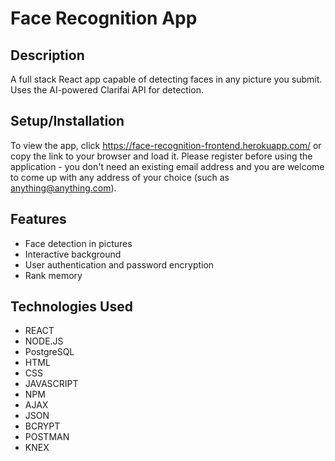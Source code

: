 # Face Recognition App
 

## Description
A full stack React app capable of detecting faces in any picture you submit. Uses the AI-powered Clarifai API for detection.  

## Setup/Installation
To view the app, click https://face-recognition-frontend.herokuapp.com/ or copy the link to your browser and load it. 
Please register before using the application - you don't need an existing email address and you are welcome to come up with any address of your choice (such as anything@anything.com).

## Features
*	Face detection in pictures
*	Interactive background
*	User authentication and password encryption
* Rank memory


## Technologies Used
* REACT
* NODE.JS
* PostgreSQL
* HTML
* CSS
* JAVASCRIPT
* NPM
* AJAX
* JSON
* BCRYPT
* POSTMAN
* KNEX
